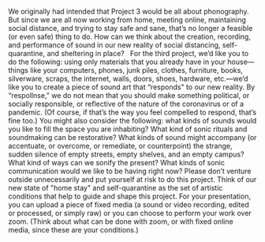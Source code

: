 

We originally had intended that Project 3 would be all about phonography. But since we are all now working from home, meeting online, maintaining social distance, and trying to stay safe and sane, that’s no longer a feasible (or even safe) thing to do. How can we think about the creation, recording, and performance of sound in our new reality of social distancing, self-quarantine, and sheltering in place?  
For the third project, we’d like you to do the following: using only materials that you already have in your house—things like your computers, phones, junk piles, clothes, furniture, books, silverware, scraps, the internet, walls, doors, shoes, hardware, etc.—we’d like you to create a piece of sound art that “responds" to our new reality. By “respollnse," we do not mean that you should make something political, or socially responsible, or reflective of the nature of the coronavirus or of a pandemic. (Of course, if that’s the way you feel compelled to respond, that’s fine too.) You might also consider the following: what kinds of sounds would you like to fill the space you are inhabiting? What kind of sonic rituals and soundmaking can be restorative? What kinds of sound might accompany (or accentuate, or overcome, or remediate, or counterpoint) the strange, sudden silence of empty streets, empty shelves, and an empty campus? What kind of ways can we sonify the present? What kinds of sonic communication would we like to be having right now? 
Please don’t venture outside unnecessarily and put yourself at risk to do this project. Think of our new state of "home stay" and self-quarantine as the set of artistic conditions that help to guide and shape this project. For your presentation, you can upload a piece of fixed media (a sound or video recording, edited or processed, or simply raw) or you can choose to perform your work over zoom. (Think about what can be done with zoom, or with fixed online media, since these are your conditions.) 
